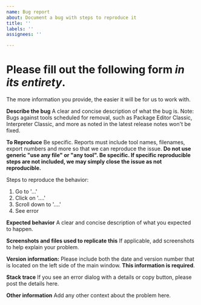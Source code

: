 ```yaml
---
name: Bug report
about: Document a bug with steps to reproduce it
title: ''
labels: ''
assignees: ''

---
```


# Please fill out the following form *in its entirety*. 
The more information you provide, the easier it will be for us to work with.

**Describe the bug**
A clear and concise description of what the bug is.
Note: Bugs against tools scheduled for removal, such as Package Editor Classic, Interpreter Classic, and more as noted in the latest release notes won't be fixed.

**To Reproduce**
Be specific. Reports must include tool names, filenames, export numbers and more so that we can reproduce the issue. **Do not use generic "use any file" or "any tool". Be specific. If specific reproducible steps are not included, we may simply close the issue as not reproducible.**

Steps to reproduce the behavior:
1. Go to '...'
2. Click on '....'
3. Scroll down to '....'
4. See error


**Expected behavior**
A clear and concise description of what you expected to happen.

**Screenshots and files used to replicate this**
If applicable, add screenshots to help explain your problem.

**Version information:**
Please include both the date and version number that is located on the left side of the main window. **This information is required**.

**Stack trace**
If you see an error dialog with a details or copy button, please post the details here. 

**Other information**
Add any other context about the problem here.
